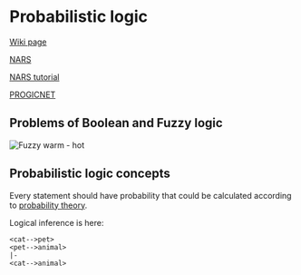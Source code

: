 # Probabilistic logic 

[Wiki page](https://en.wikipedia.org/wiki/Probabilistic_logic)

[NARS](https://github.com/opennars/opennars/wiki)

[NARS tutorial](https://ptrman.keybase.pub/website/nars/tutorial.htm)

[PROGICNET](https://web.archive.org/web/20070930031527/http://www.kent.ac.uk/secl/philosophy/jw/2006/progicnet.htm)


## Problems of Boolean and Fuzzy logic

![Fuzzy warm - hot](https://upload.wikimedia.org/wikipedia/commons/a/a4/Warm_fuzzy_logic_member_function.gif)

## Probabilistic logic concepts

Every statement should have probability that could be calculated according to [probability theory](https://en.wikipedia.org/wiki/Probability_theory).

Logical inference is here:

```
<cat-->pet>
<pet-->animal>
|-
<cat-->animal>
```





